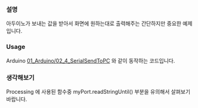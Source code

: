 ### 설명
아두이노가 보내는 값을 받아서 화면에 원하는대로 출력해주는 간단하지만 중요한 예제입니다.

### Usage
Arduino <a href='../../01_Arduino/02_4_SerialSendToPC' target='_blank'>01_Arduino/02_4_SerialSendToPC</a> 와 같이 동작하는 코드입니다.

### 생각해보기
Processing 에 사용된 함수중 myPort.readStringUntil() 부분을 유의해서 살펴보기 바랍니다.
